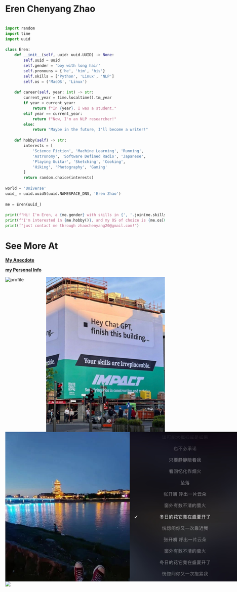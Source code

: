 # Eren Chenyang Zhao

```python

import random
import time
import uuid

class Eren:
    def __init__(self, uuid: uuid.UUID) -> None:
        self.uuid = uuid
        self.gender = 'boy with long hair'
        self.pronouns = {'he', 'him', 'his'}
        self.skills = ['Python', 'Linux', 'NLP']
        self.os = ('MacOS', 'Linux')

    def career(self, year: int) -> str:
        current_year = time.localtime().tm_year
        if year < current_year:
            return f"In {year}, I was a student."
        elif year == current_year:
            return f"Now, I'm an NLP researcher!"
        else:
            return "Maybe in the future, I'll become a writer!"

    def hobby(self) -> str:
        interests = [
            'Science Fiction', 'Machine Learning', 'Running',
            'Astronomy', 'Software Defined Radio', 'Japanese',
            'Playing Guitar', 'Sketching', 'Cooking',
            'Hiking', 'Photography', 'Gaming'
        ]
        return random.choice(interests)

world = 'Universe'
uuid_ = uuid.uuid5(uuid.NAMESPACE_DNS, 'Eren Zhao')

me = Eren(uuid_)

print(f"Hi! I'm Eren, a {me.gender} with skills in {', '.join(me.skills)}.")
print(f"I'm interested in {me.hobby()}, and my OS of choice is {me.os[0]}.")
print(f"just contact me through zhaochenyang20@gmail.com!")

```

# See More At

**[My Anecdote](https://zhaochenyang20.github.io/about/)**

**[my Personal Info](https://zhaochenyang20.github.io/Eren_Chenyang_Zhao/)**

<div style="display:flex;">
  <img src="https://raw.githubusercontent.com/zhaochenyang20/ivue_wallpaper/main/github_readme/1.jpg" alt="profile" width="368" />
  <img src="https://raw.githubusercontent.com/zhaochenyang20/ivue_wallpaper/main/github_readme/4.jpg" alt="profile" width="375" />
</div>

<div style="display:flex;">
  <img src="https://raw.githubusercontent.com/zhaochenyang20/ivue_wallpaper/main/github_readme/3.jpg" alt="profile" width="393" height="473" />
  <img src="https://raw.githubusercontent.com/zhaochenyang20/ivue_wallpaper/main/github_readme/2.jpg" alt="profile" width="350" />
</div>


<div style="display:flex; flex-direction:row">
  <img src="https://github-readme-stats.vercel.app/api?username=zhaochenyang20" width="743">
</div>

